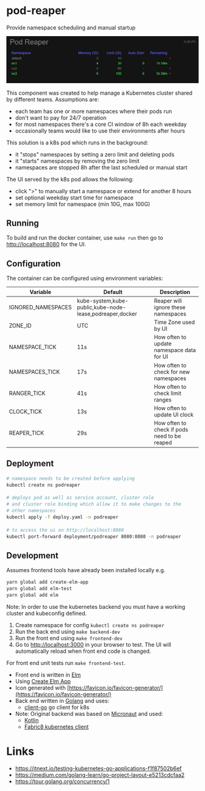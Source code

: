 # pod-reaper

Provide namespace scheduling and manual startup

![Screenshot](ScreenShot.png)

This component was created to help manage a Kubernetes
cluster shared by different teams. Assumptions are:

- each team has one or more namespaces where their pods run
- don't want to pay for 24/7 operation
- for most namespaces there's a core CI window of 8h each weekday
- occasionally teams would like to use their environments after hours

This solution is a k8s pod which runs in the background:

- it "stops" namespaces by setting a zero limit and deleting pods
- it "starts" namespaces by removing the zero limit
- namespaces are stopped 8h after the last scheduled or manual start

The UI served by the k8s pod allows the following:

- click ">" to manually start a namespace or extend for another 8 hours
- set optional weekday start time for namespace
- set memory limit for namespace (min 10G, max 100G)

## Running

To build and run the docker container, use `make run` then go to
[http://localhost:8080](http://localhost:8080) for the UI.

## Configuration

The container can be configured using environment variables:

| Variable           | Default                                                  | Description                                  |
| ------------------ | -------------------------------------------------------- | -------------------------------------------- |
| IGNORED_NAMESPACES | kube-system,kube-public,kube-node-lease,podreaper,docker | Reaper will ignore these namespaces          |
| ZONE_ID            | UTC                                                      | Time Zone used by UI                         |
| NAMESPACE_TICK     | 11s                                                      | How often to update namespace data for UI    |
| NAMESPACES_TICK    | 17s                                                      | How often to check for new namespaces        |
| RANGER_TICK        | 41s                                                      | How often to check limit ranges              |
| CLOCK_TICK         | 13s                                                      | How often to update UI clock                 |
| REAPER_TICK        | 29s                                                      | How often to check if pods need to be reaped |

## Deployment

```bash
# namespace needs to be created before applying
kubectl create ns podreaper

# deploys pod as well as service account, cluster role
# and cluster role binding which allow it to make changes to the
# other namespaces
kubectl apply -f deploy.yaml -n podreaper

# to access the ui on http://localhost:8080
kubectl port-forward deployment/podreaper 8080:8080 -n podreaper
```

## Development

Assumes frontend tools have already been installed locally e.g.

```bash
yarn global add create-elm-app
yarn global add elm-test
yarn global add elm
```

Note: In order to use the kubernetes backend you must have a working cluster
and kubeconfig defined.

1. Create namespace for config `kubectl create ns podreaper`
2. Run the back end using `make backend-dev`
3. Run the front end using `make frontend-dev`
4. Go to [http://localhost:3000](http://localhost:3000) in your browser to
   test. The UI will automatically reload when front end code is changed.

For front end unit tests run `make frontend-test`.

- Front end is written in [Elm](https://elm-lang.org/)
- Using [Create Elm App](https://github.com/halfzebra/create-elm-app)
- Icon generated with [https://favicon.io/favicon-generator/](https://favicon.io/favicon-generator/)
- Back end written in [Golang](https://golang.org/) and uses:
  - [client-go](https://github.com/kubernetes/client-go) go client for k8s
- Note: Original backend was based on [Micronaut](https://micronaut.io/) and used:
  - [Kotlin](https://kotlinlang.org/)
  - [Fabric8 kubernetes client](https://github.com/fabric8io/kubernetes-client)

# Links

- https://itnext.io/testing-kubernetes-go-applications-f1f87502b6ef
- https://medium.com/golang-learn/go-project-layout-e5213cdcfaa2
- https://tour.golang.org/concurrency/1
